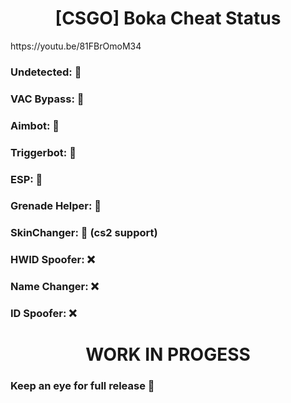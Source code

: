 <h1 align="center">[CSGO] Boka Cheat Status</h1>
<linkalign="center">https://youtu.be/81FBrOmoM34</link>
<h3 align="left">Undetected: 💚</h3>
<h3 align="left">VAC Bypass: 💚</h3>
<h3 align="left">Aimbot: 💚</h3>
<h3 align="left">Triggerbot: 💚</h3>
<h3 align="left">ESP: 💚</h3>
<h3 align="left">Grenade Helper: 💚</h3>
<h3 align="left">SkinChanger: 💚 (cs2 support)</h3>
<h3 align="left">HWID Spoofer: ❌</h3>
<h3 align="left">Name Changer: ❌</h3>
<h3 align="left">ID Spoofer: ❌</h3>

<p align="left">
</p>

<h1 align="center">WORK IN PROGESS</h1>
<h3 align="left">Keep an eye for full release 👀</h3>
